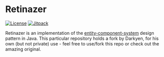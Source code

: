 # Retinazer
[![License](https://img.shields.io/badge/license-MIT-blue.svg)](http://choosealicense.com/licenses/mit/)
[![Jitpack](https://jitpack.io/v/Darkyenus/retinazer.svg)](https://jitpack.io/#Darkyenus/retinazer)

Retinazer is an implementation of the [entity-component-system](https://en.wikipedia.org/wiki/Entity_component_system) design
pattern in Java. This particular repository holds a fork by Darkyen, for
his own (but not private) use - feel free to use/fork this repo or check out the amazing original.
